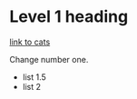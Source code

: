 # Level 1 heading

[link to cats](https://www.google.com/search?q=pictures+of+cat&rlz=1C5GCEM_enUS967US967&sxsrf=AOaemvLdgrSXSkxGiHrsk8XRkfRaNCmlJw:1643310998558&source=lnms&tbm=isch&sa=X&ved=2ahUKEwiFzsvC0tL1AhX-SjABHfeYAJsQ_AUoAXoECAEQAw&biw=1201&bih=857&dpr=1#imgrc=kxHpEHdml22bCM)

Change number one.

- list 1.5
- list 2
